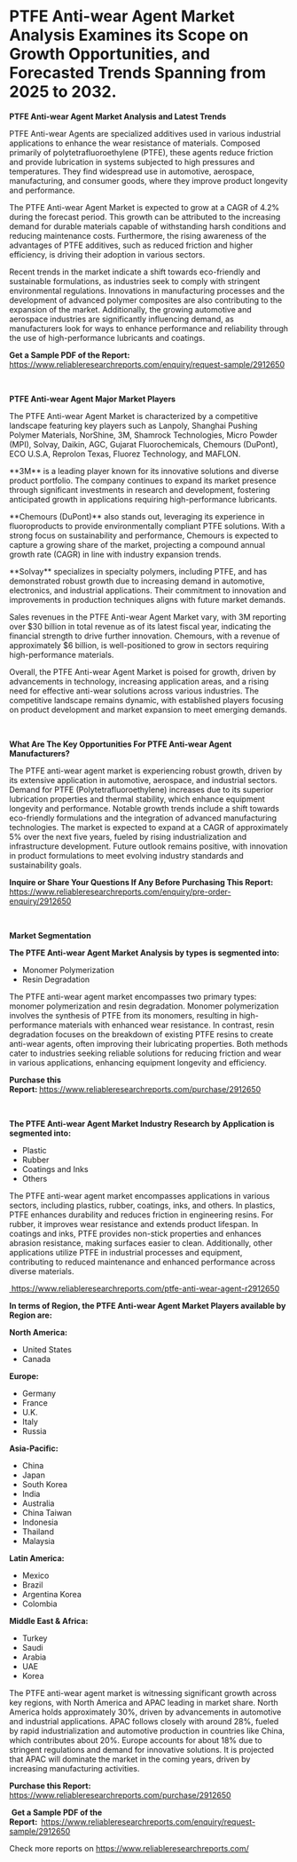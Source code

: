 <p><h1>PTFE Anti-wear Agent Market Analysis Examines its Scope on Growth Opportunities, and Forecasted Trends Spanning from 2025 to 2032.</h1></p><p><strong>PTFE Anti-wear Agent Market Analysis and Latest Trends</strong></p>
<p><p>PTFE Anti-wear Agents are specialized additives used in various industrial applications to enhance the wear resistance of materials. Composed primarily of polytetrafluoroethylene (PTFE), these agents reduce friction and provide lubrication in systems subjected to high pressures and temperatures. They find widespread use in automotive, aerospace, manufacturing, and consumer goods, where they improve product longevity and performance.</p><p>The PTFE Anti-wear Agent Market is expected to grow at a CAGR of 4.2% during the forecast period. This growth can be attributed to the increasing demand for durable materials capable of withstanding harsh conditions and reducing maintenance costs. Furthermore, the rising awareness of the advantages of PTFE additives, such as reduced friction and higher efficiency, is driving their adoption in various sectors.</p><p>Recent trends in the market indicate a shift towards eco-friendly and sustainable formulations, as industries seek to comply with stringent environmental regulations. Innovations in manufacturing processes and the development of advanced polymer composites are also contributing to the expansion of the market. Additionally, the growing automotive and aerospace industries are significantly influencing demand, as manufacturers look for ways to enhance performance and reliability through the use of high-performance lubricants and coatings.</p></p>
<p><strong>Get a Sample PDF of the Report:&nbsp;</strong> <a href="https://www.reliableresearchreports.com/enquiry/request-sample/2912650?utm_campaign=3070&utm_medium=2&utm_source=Github&utm_content=ia&utm_term=12032025&utm_id=ptfe-anti-wear-agent">https://www.reliableresearchreports.com/enquiry/request-sample/2912650</a></p>
<p>&nbsp;</p>
<p><strong>PTFE Anti-wear Agent Major Market Players</strong></p>
<p><p>The PTFE Anti-wear Agent Market is characterized by a competitive landscape featuring key players such as Lanpoly, Shanghai Pushing Polymer Materials, NorShine, 3M, Shamrock Technologies, Micro Powder (MPI), Solvay, Daikin, AGC, Gujarat Fluorochemicals, Chemours (DuPont), ECO U.S.A, Reprolon Texas, Fluorez Technology, and MAFLON. </p><p>**3M** is a leading player known for its innovative solutions and diverse product portfolio. The company continues to expand its market presence through significant investments in research and development, fostering anticipated growth in applications requiring high-performance lubricants. </p><p>**Chemours (DuPont)** also stands out, leveraging its experience in fluoroproducts to provide environmentally compliant PTFE solutions. With a strong focus on sustainability and performance, Chemours is expected to capture a growing share of the market, projecting a compound annual growth rate (CAGR) in line with industry expansion trends.</p><p>**Solvay** specializes in specialty polymers, including PTFE, and has demonstrated robust growth due to increasing demand in automotive, electronics, and industrial applications. Their commitment to innovation and improvements in production techniques aligns with future market demands. </p><p>Sales revenues in the PTFE Anti-wear Agent Market vary, with 3M reporting over $30 billion in total revenue as of its latest fiscal year, indicating the financial strength to drive further innovation. Chemours, with a revenue of approximately $6 billion, is well-positioned to grow in sectors requiring high-performance materials.</p><p>Overall, the PTFE Anti-wear Agent Market is poised for growth, driven by advancements in technology, increasing application areas, and a rising need for effective anti-wear solutions across various industries. The competitive landscape remains dynamic, with established players focusing on product development and market expansion to meet emerging demands.</p></p>
<p>&nbsp;</p>
<p><strong>What Are The Key Opportunities For PTFE Anti-wear Agent Manufacturers?</strong></p>
<p><p>The PTFE anti-wear agent market is experiencing robust growth, driven by its extensive application in automotive, aerospace, and industrial sectors. Demand for PTFE (Polytetrafluoroethylene) increases due to its superior lubrication properties and thermal stability, which enhance equipment longevity and performance. Notable growth trends include a shift towards eco-friendly formulations and the integration of advanced manufacturing technologies. The market is expected to expand at a CAGR of approximately 5% over the next five years, fueled by rising industrialization and infrastructure development. Future outlook remains positive, with innovation in product formulations to meet evolving industry standards and sustainability goals.</p></p>
<p><strong>Inquire or Share Your Questions If Any Before Purchasing This Report:</strong> <a href="https://www.reliableresearchreports.com/enquiry/pre-order-enquiry/2912650?utm_campaign=3070&utm_medium=2&utm_source=Github&utm_content=ia&utm_term=12032025&utm_id=ptfe-anti-wear-agent">https://www.reliableresearchreports.com/enquiry/pre-order-enquiry/2912650</a></p>
<p>&nbsp;</p>
<p><strong>Market Segmentation</strong></p>
<p><strong>The PTFE Anti-wear Agent Market Analysis by types is segmented into:</strong></p>
<p><ul><li>Monomer Polymerization</li><li>Resin Degradation</li></ul></p>
<p><p>The PTFE anti-wear agent market encompasses two primary types: monomer polymerization and resin degradation. Monomer polymerization involves the synthesis of PTFE from its monomers, resulting in high-performance materials with enhanced wear resistance. In contrast, resin degradation focuses on the breakdown of existing PTFE resins to create anti-wear agents, often improving their lubricating properties. Both methods cater to industries seeking reliable solutions for reducing friction and wear in various applications, enhancing equipment longevity and efficiency.</p></p>
<p><strong>Purchase this Report:&nbsp;</strong><a href="https://www.reliableresearchreports.com/purchase/2912650?utm_campaign=3070&utm_medium=2&utm_source=Github&utm_content=ia&utm_term=12032025&utm_id=ptfe-anti-wear-agent">https://www.reliableresearchreports.com/purchase/2912650</a></p>
<p>&nbsp;</p>
<p><strong>The PTFE Anti-wear Agent Market Industry Research by Application is segmented into:</strong></p>
<p><ul><li>Plastic</li><li>Rubber</li><li>Coatings and Inks</li><li>Others</li></ul></p>
<p><p>The PTFE anti-wear agent market encompasses applications in various sectors, including plastics, rubber, coatings, inks, and others. In plastics, PTFE enhances durability and reduces friction in engineering resins. For rubber, it improves wear resistance and extends product lifespan. In coatings and inks, PTFE provides non-stick properties and enhances abrasion resistance, making surfaces easier to clean. Additionally, other applications utilize PTFE in industrial processes and equipment, contributing to reduced maintenance and enhanced performance across diverse materials.</p></p>
<p><a href="https://www.reliableresearchreports.com/ptfe-anti-wear-agent-r2912650?utm_campaign=3070&utm_medium=2&utm_source=Github&utm_content=ia&utm_term=12032025&utm_id=ptfe-anti-wear-agent">&nbsp;https://www.reliableresearchreports.com/ptfe-anti-wear-agent-r2912650</a></p>
<p><strong>In terms of Region, the PTFE Anti-wear Agent Market Players available by Region are:</strong></p>
<p>
    <p> <strong> North America: </strong>
        <ul>
            <li>United States</li>
            <li>Canada</li>
        </ul>
        </p> 
    <p> <strong> Europe: </strong>
        <ul>
            <li>Germany</li>
            <li>France</li>
            <li>U.K.</li>
            <li>Italy</li>
            <li>Russia</li>
        </ul>
        </p> 
    <p> <strong> Asia-Pacific: </strong>
        <ul>
            <li>China</li>
            <li>Japan</li>
            <li>South Korea</li>
            <li>India</li>
            <li>Australia</li>
            <li>China Taiwan</li>
            <li>Indonesia</li>
            <li>Thailand</li>
            <li>Malaysia</li>
        </ul>
        </p> 
    <p> <strong> Latin America: </strong>
        <ul>
            <li>Mexico</li>
            <li>Brazil</li>
            <li>Argentina Korea</li>
            <li>Colombia</li>
        </ul>
        </p> 
    <p> <strong> Middle East & Africa: </strong>
        <ul>
            <li>Turkey</li>
            <li>Saudi</li>
            <li>Arabia</li>
            <li>UAE</li>
            <li>Korea</li>
        </ul>
    </p>
    </p>
<p><p>The PTFE anti-wear agent market is witnessing significant growth across key regions, with North America and APAC leading in market share. North America holds approximately 30%, driven by advancements in automotive and industrial applications. APAC follows closely with around 28%, fueled by rapid industrialization and automotive production in countries like China, which contributes about 20%. Europe accounts for about 18% due to stringent regulations and demand for innovative solutions. It is projected that APAC will dominate the market in the coming years, driven by increasing manufacturing activities.</p></p>
<p><strong>Purchase this Report: </strong><a href="https://www.reliableresearchreports.com/purchase/2912650?utm_campaign=3070&utm_medium=2&utm_source=Github&utm_content=ia&utm_term=12032025&utm_id=ptfe-anti-wear-agent">https://www.reliableresearchreports.com/purchase/2912650</a></p>
<p>&nbsp;<strong>Get a Sample PDF of the Report:&nbsp;&nbsp;</strong><a href="https://www.reliableresearchreports.com/enquiry/request-sample/2912650?utm_campaign=3070&utm_medium=2&utm_source=Github&utm_content=ia&utm_term=12032025&utm_id=ptfe-anti-wear-agent">https://www.reliableresearchreports.com/enquiry/request-sample/2912650</a></p>
<p><strong></strong></p>
<p>Check more reports on <a href="https://www.reliableresearchreports.com/?utm_campaign=3070&utm_medium=2&utm_source=Github&utm_content=ia&utm_term=12032025&utm_id=ptfe-anti-wear-agent">https://www.reliableresearchreports.com/</a></p>